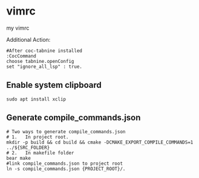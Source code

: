 # vimrc
my vimrc

Additional Action:
```
#After coc-tabnine installed
:CocCommand
choose tabnine.openConfig
set "ignore_all_lsp" : true.
```

## Enable system clipboard
```
sudo apt install xclip
```

## Generate compile_commands.json

```
# Two ways to generate compile_commands.json
# 1.   In project root.
mkdir -p build && cd build && cmake -DCMAKE_EXPORT_COMPILE_COMMANDS=1 ../${SRC_FOLDER}
# 2.   In makefile folder
bear make
#link compile_commands.json to project root
ln -s compile_commands.json {PROJECT_ROOT}/.

```

